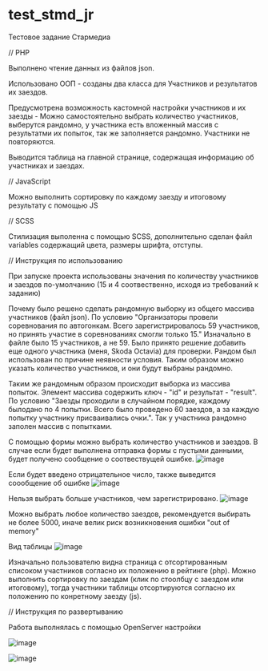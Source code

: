 # test_stmd_jr

Тестовое задание Стармедиа


// PHP

Выполнено чтение данных из файлов json.

Использовано ООП - созданы два класса для Участников и результатов их заездов.

Предусмотрена возможность кастомной настройки участников и их заезды - Можно самостоятельно выбрать количество участников, выберутся рандомно, у участника есть вложенный массив с результатми их попыток, так же заполняется рандомно. Участники не повторяются.

Выводится таблица на главной странице, содержащая информацию об участниках и заездах. 

// JavaScript

Можно выполнить сортировку по каждому заезду и итоговому результату с помощью JS

// SCSS

Стилизация выполенна с помощью SCSS, дополнительно сделан файл variables содержащий цвета, размеры шрифта, отступы.

// Инструкция по использованию

При запуске проекта использованы значения по количеству участников и заездов по-умолчанию (15 и 4 соотвественно, исходя из требований к заданию)

Почему было решено сделать рандомную выборку из общего массива участников (файл json). По условию "Организаторы провели соревнования по автогонкам. Всего зарегистрировалось
59 участников, но принять участие в соревнованиях смогли только 15." Изначально в файле было 15 участников, а не 59. Было принято решение добавить еще одного участника (меня, Skoda Octavia) для проверки. Рандом был использован по причине неявности условия. Таким образом можно указать количество участников, и они будут выбраны рандомно.

Таким же рандомным образом происходит выборка из массива попыток. Элемент массива содержить ключ - "id" и результат - "result". По условию "Заезды проходили в случайном порядке, каждому былодано по 4 попытки. Всего было проведено 60 заездов, а за каждую попытку участнику присваивались очки.". Так у участника рандомно заполен массив с попытками. 

С помощью формы можно выбрать количество участников и заездов. В случае если будет выполнена отправка формы с пустыми данными, будет получено сообщение о соотвествущей ошибке. 
![image](https://github.com/Kreeonj/test_stmd_jr/assets/126608591/b82f81ac-4d3b-4bd1-9a6e-7747211178b9)

Если будет введено отрицательное число, также выведится соообщение об ошибке
![image](https://github.com/Kreeonj/test_stmd_jr/assets/126608591/d2ffb5fd-545d-4dd2-8893-0df5280e63ec)

Нельзя выбрать больше участников, чем зарегистрировано. 
![image](https://github.com/Kreeonj/test_stmd_jr/assets/126608591/b51dbd3a-507b-455f-94da-5af1ecae2e17)

Можно выбрать любое количество заездов, рекомендуется выбирать не более 5000, иначе велик риск возникновения ошибки "out of memory"

Вид таблицы
![image](https://github.com/Kreeonj/test_stmd_jr/assets/126608591/da8866c5-98f0-4d1a-b6ef-c20e9b8b0241)

Изначально пользователю видна страница с отсортированным списоком участников согласно их положению в рейтинге (php). Можно выполнить сортировку по заездам (клик по стоолбцу с заездом или итоговому), тогда участники таблицы отсортируются согласно их положению по конретному заезду (js).

// Инструкция по развертыванию

Работа выполнялась с помощью OpenServer настройки 

![image](https://github.com/Kreeonj/test_stmd_jr/assets/126608591/f0c251f8-5703-4f0d-8d66-3e5965d10e4f)

![image](https://github.com/Kreeonj/test_stmd_jr/assets/126608591/2304462a-4b8d-4822-a739-72c8a9d62b4c)

